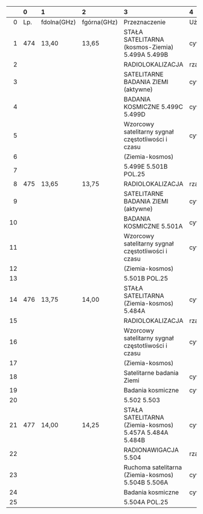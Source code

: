 |    | 0   | 1           | 2           | 3                                                      | 4           |
|---:|:----|:------------|:------------|:-------------------------------------------------------|:------------|
|  0 | Lp. | fdolna(GHz) | fgórna(GHz) | Przeznaczenie                                          | Użytkowanie |
|  1 | 474 | 13,40       | 13,65       | STAŁA SATELITARNA (kosmos-Ziemia) 5.499A 5.499B        | cywilne     |
|  2 |     |             |             | RADIOLOKALIZACJA                                       | rządowe     |
|  3 |     |             |             | SATELITARNE BADANIA ZIEMI (aktywne)                    | cywilne     |
|  4 |     |             |             | BADANIA KOSMICZNE 5.499C 5.499D                        | cywilne     |
|  5 |     |             |             | Wzorcowy satelitarny sygnał częstotliwości i czasu     | cywilne     |
|  6 |     |             |             | (Ziemia-kosmos)                                        |             |
|  7 |     |             |             | 5.499E 5.501B POL.25                                   |             |
|  8 | 475 | 13,65       | 13,75       | RADIOLOKALIZACJA                                       | rządowe     |
|  9 |     |             |             | SATELITARNE BADANIA ZIEMI (aktywne)                    | cywilne     |
| 10 |     |             |             | BADANIA KOSMICZNE 5.501A                               | cywilne     |
| 11 |     |             |             | Wzorcowy satelitarny sygnał częstotliwości i czasu     | cywilne     |
| 12 |     |             |             | (Ziemia-kosmos)                                        |             |
| 13 |     |             |             | 5.501B POL.25                                          |             |
| 14 | 476 | 13,75       | 14,00       | STAŁA SATELITARNA (Ziemia-kosmos) 5.484A               | cywilne     |
| 15 |     |             |             | RADIOLOKALIZACJA                                       | rządowe     |
| 16 |     |             |             | Wzorcowy satelitarny sygnał częstotliwości i czasu     | cywilne     |
| 17 |     |             |             | (Ziemia-kosmos)                                        |             |
| 18 |     |             |             | Satelitarne badania Ziemi                              | cywilne     |
| 19 |     |             |             | Badania kosmiczne                                      | cywilne     |
| 20 |     |             |             | 5.502 5.503                                            |             |
| 21 | 477 | 14,00       | 14,25       | STAŁA SATELITARNA (Ziemia-kosmos) 5.457A 5.484A 5.484B | cywilne     |
| 22 |     |             |             | RADIONAWIGACJA 5.504                                   | rządowe     |
| 23 |     |             |             | Ruchoma satelitarna (Ziemia-kosmos) 5.504B 5.506A      | cywilne     |
| 24 |     |             |             | Badania kosmiczne                                      | cywilne     |
| 25 |     |             |             | 5.504A POL.25                                          |             |